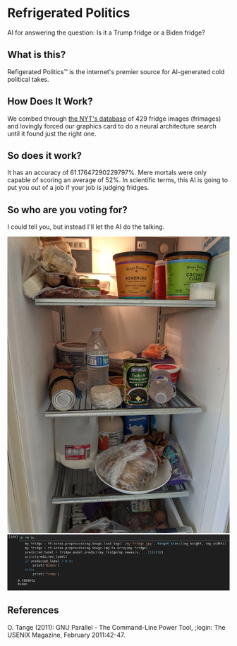 # Refrigerated Politics
AI for answering the question: Is it a Trump fridge or a Biden fridge?

## What is this?
Refigerated Politics™ is the internet's premier source for AI-generated cold political takes.

## How Does It Work?
We combed through [the NYT's database](https://www.nytimes.com/interactive/2020/10/27/upshot/biden-trump-poll-quiz.html) of 429 fridge images (frimages) and lovingly forced our graphics card to do a neural architecture search until it found just the right one.

## So does it work?
It has an accuracy of 61.17647290229797%. Mere mortals were only capable of scoring an average of 52%. In scientific terms, this AI is going to put you out of a job if your job is judging fridges.

## So who are you voting for?
I could tell you, but instead I'll let the AI do the talking.

![my fridge](https://github.com/phonetic-ai/refrigerated-politics/blob/main/my_fridge.jpg?raw=true)
![my vote](https://github.com/phonetic-ai/refrigerated-politics/blob/main/screenshot_vote_large.png?raw=true)

## References
O. Tange (2011): GNU Parallel - The Command-Line Power Tool,
  ;login: The USENIX Magazine, February 2011:42-47.
